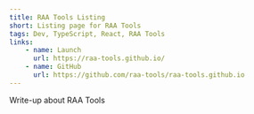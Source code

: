 ```yaml
---
title: RAA Tools Listing
short: Listing page for RAA Tools
tags: Dev, TypeScript, React, RAA Tools
links: 
    - name: Launch
      url: https://raa-tools.github.io/
    - name: GitHub
      url: https://github.com/raa-tools/raa-tools.github.io
---
```


Write-up about RAA Tools

